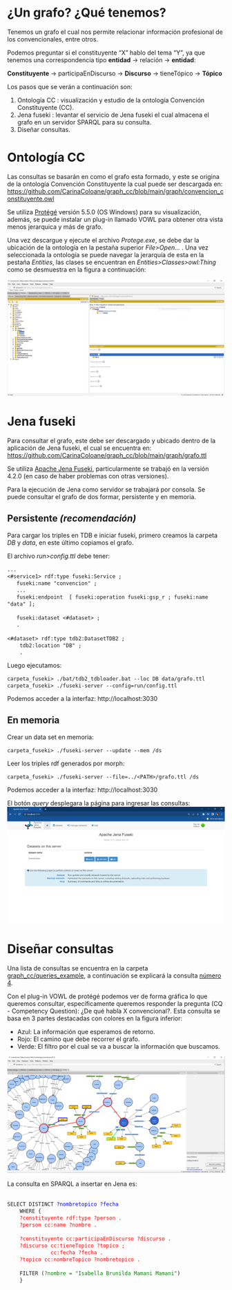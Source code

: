 # ¿Un grafo? ¿Qué tenemos?

Tenemos un grafo el cual nos permite relacionar información profesional de los convencionales, entre otros.

Podemos preguntar si el constituyente “X” hablo del tema “Y”, ya que tenemos una correspondencia tipo **entidad** -> relación -> **entidad**:

**Constituyente** -> participaEnDiscurso -> **Discurso** -> tieneTópico -> **Tópico**

Los pasos que se verán a continuación son:

 1. Ontología CC : visualización y estudio de la ontología Convención Constituyente (CC).
 2. Jena fuseki : levantar el servicio de Jena fuseki el cual almacena el grafo en un servidor SPARQL para su consulta.
 3. Diseñar consultas.

# Ontología CC
 Las consultas se basarán en como el grafo esta formado, y este se origina de la ontología Convención Constituyente la cual puede ser descargada en: https://github.com/CarinaColoane/graph_cc/blob/main/graph/convencion_constituyente.owl

 Se utiliza [Protégé](https://protege.stanford.edu/products.php#desktop-protege) versión 5.5.0 (OS Windows) para su visualización, además, se puede instalar un plug-in llamado VOWL para obtener otra vista menos jerarquica y más de grafo.

 Una vez descargue y ejecute el archivo *Protege.exe*, se debe dar la ubicación de la ontología en la pestaña superior *File>Open...* . Una vez seleccionada la ontología se puede navegar la jerarquía de esta en la pestaña *Entities*, las clases se encuentran en *Entities>Classes>owl:Thing* como se desmuestra en la figura a continuación:

![Protege](protege.PNG)

# Jena fuseki

Para consultar el grafo, este debe ser descargado y ubicado dentro de la aplicación de Jena fuseki, el cual se encuentra en:
https://github.com/CarinaColoane/graph_cc/blob/main/graph/grafo.ttl

Se utiliza [Apache Jena Fuseki](https://jena.apache.org/download/index.cgi), particularmente se trabajó en la versión 4.2.0 (en caso de haber problemas con otras versiones).

Para la ejecución de Jena como servidor se trabajará por consola. Se puede consultar el grafo de dos formar, persistente y en memoria.

## Persistente *(recomendación)*
Para cargar los triples en TDB e iniciar fuseki, primero creamos la carpeta *DB* y *data*, en este último copiamos el grafo.

El archivo *run>config.ttl* debe tener:
```
...
<#service1> rdf:type fuseki:Service ;
   fuseki:name "convencion" ;
   ...
   fuseki:endpoint  [ fuseki:operation fuseki:gsp_r ; fuseki:name "data" ];

   fuseki:dataset <#dataset> ;
   .

<#dataset> rdf:type tdb2:DatasetTDB2 ;
    tdb2:location "DB" ;
    .
```

Luego ejecutamos:
```
carpeta_fuseki> ./bat/tdb2_tdbloader.bat --loc DB data/grafo.ttl
carpeta_fuseki> ./fuseki-server --config=run/config.ttl
```
Podemos acceder a la interfaz: http://localhost:3030

## En memoria

Crear un data set en memoria:
```
carpeta_fuseki> ./fuseki-server --update --mem /ds
```
Leer los triples rdf generados por morph:
```
carpeta_fuseki> ./fuseki-server --file=../<PATH>/grafo.ttl /ds
```

Podemos acceder a la interfaz: http://localhost:3030

El botón *query* desplegara la página para ingresar las consultas:
![Jena](jena.PNG)

# Diseñar consultas

Una lista de consultas se encuentra en la carpeta [graph_cc/queries_example](https://github.com/CarinaColoane/graph_cc/tree/main/queries_example), a continuación se explicará la consulta [número 4](https://github.com/CarinaColoane/graph_cc/blob/main/queries_example/cq4.txt).

Con el plug-in VOWL de protégé podemos ver de forma gráfica lo que queremos consultar, específicamente queremos responder la pregunta (CQ - Competency Question): ¿De qué habla X convencional?. Esta consulta se basa en 3 partes destacadas con colores en la figura inferior:

- Azul: La información que esperamos de retorno.
- Rojo: El camino que debe recorrer el grafo.
- Verde: El filtro por el cual se va a buscar la información que buscamos.

![4](ontologia.PNG)

La consulta en SPARQL a insertar en Jena es:
<pre>
<code>
SELECT DISTINCT <span style="color:blue">?nombretopico ?fecha</span>
	WHERE {<span style="color:red">
  	?constituyente rdf:type ?person .
  	?person cc:name ?nombre .

  	?constituyente cc:participaEnDiscurso ?discurso .
  	?discurso cc:tieneTopico ?topico ;
              cc:fecha ?fecha .
  	?topico cc:nombreTopico ?nombretopico .
    </span>
	FILTER (<span style="color:green">?nombre = "Isabella Brunilda Mamani Mamani"</span>)
	}
</code>
</pre>


